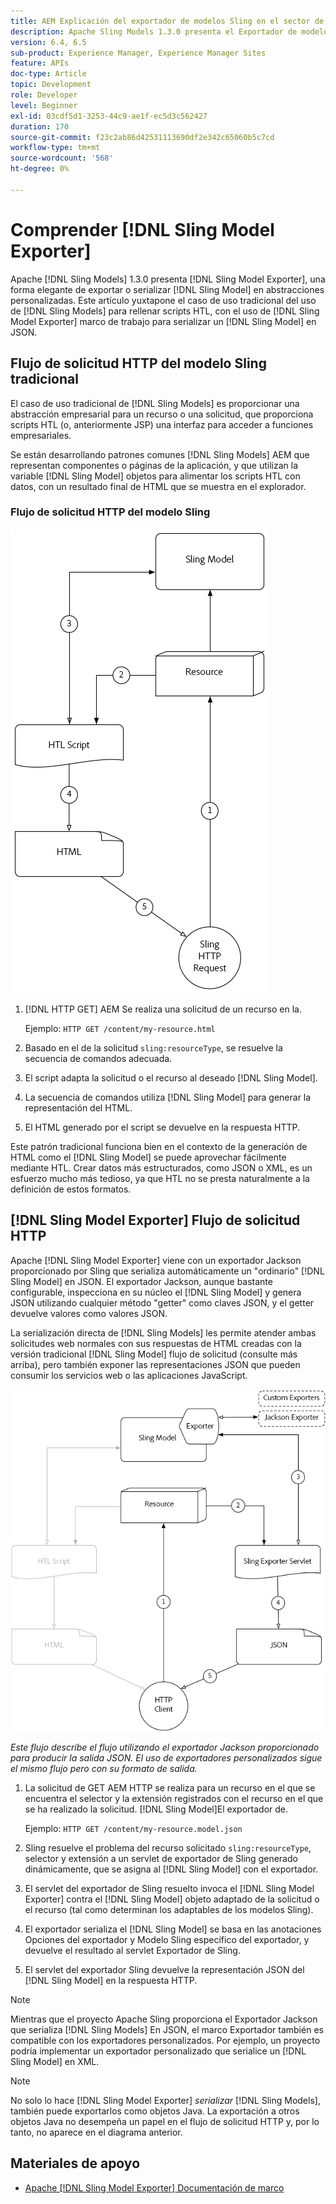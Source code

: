 ```yaml
---
title: AEM Explicación del exportador de modelos Sling en el sector de la
description: Apache Sling Models 1.3.0 presenta el Exportador de modelos Sling, una forma elegante de exportar o serializar objetos del modelo Sling en abstracciones personalizadas. Este artículo yuxtapone el caso de uso tradicional de utilizar modelos Sling para rellenar scripts HTL, con el uso del marco del exportador de modelos Sling para serializar un modelo Sling en JSON.
version: 6.4, 6.5
sub-product: Experience Manager, Experience Manager Sites
feature: APIs
doc-type: Article
topic: Development
role: Developer
level: Beginner
exl-id: 03cdf5d1-3253-44c9-ae1f-ec5d3c562427
duration: 170
source-git-commit: f23c2ab86d42531113690df2e342c65060b5c7cd
workflow-type: tm+mt
source-wordcount: '568'
ht-degree: 0%

---
```


# Comprender [!DNL Sling Model Exporter]

Apache [!DNL Sling Models] 1.3.0 presenta [!DNL Sling Model Exporter], una forma elegante de exportar o serializar [!DNL Sling Model] en abstracciones personalizadas. Este artículo yuxtapone el caso de uso tradicional del uso de [!DNL Sling Models] para rellenar scripts HTL, con el uso de [!DNL Sling Model Exporter] marco de trabajo para serializar un [!DNL Sling Model] en JSON.

## Flujo de solicitud HTTP del modelo Sling tradicional

El caso de uso tradicional de [!DNL Sling Models] es proporcionar una abstracción empresarial para un recurso o una solicitud, que proporciona scripts HTL (o, anteriormente JSP) una interfaz para acceder a funciones empresariales.

Se están desarrollando patrones comunes [!DNL Sling Models] AEM que representan componentes o páginas de la aplicación, y que utilizan la variable [!DNL Sling Model] objetos para alimentar los scripts HTL con datos, con un resultado final de HTML que se muestra en el explorador.

### Flujo de solicitud HTTP del modelo Sling

![Flujo de solicitud del modelo Sling](./assets/understand-sling-model-exporter/sling-model-request-flow.png)

1. [!DNL HTTP GET] AEM Se realiza una solicitud de un recurso en la.

   Ejemplo: `HTTP GET /content/my-resource.html`

1. Basado en el de la solicitud `sling:resourceType`, se resuelve la secuencia de comandos adecuada.

1. El script adapta la solicitud o el recurso al deseado [!DNL Sling Model].

1. La secuencia de comandos utiliza [!DNL Sling Model] para generar la representación del HTML.

1. El HTML generado por el script se devuelve en la respuesta HTTP.

Este patrón tradicional funciona bien en el contexto de la generación de HTML como el [!DNL Sling Model] se puede aprovechar fácilmente mediante HTL. Crear datos más estructurados, como JSON o XML, es un esfuerzo mucho más tedioso, ya que HTL no se presta naturalmente a la definición de estos formatos.

## [!DNL Sling Model Exporter] Flujo de solicitud HTTP

Apache [!DNL Sling Model Exporter] viene con un exportador Jackson proporcionado por Sling que serializa automáticamente un &quot;ordinario&quot; [!DNL Sling Model] en JSON. El exportador Jackson, aunque bastante configurable, inspecciona en su núcleo el [!DNL Sling Model] y genera JSON utilizando cualquier método &quot;getter&quot; como claves JSON, y el getter devuelve valores como valores JSON.

La serialización directa de [!DNL Sling Models] les permite atender ambas solicitudes web normales con sus respuestas de HTML creadas con la versión tradicional [!DNL Sling Model] flujo de solicitud (consulte más arriba), pero también exponer las representaciones JSON que pueden consumir los servicios web o las aplicaciones JavaScript.

![Flujo de solicitud HTTP del exportador del modelo Sling](./assets/understand-sling-model-exporter/sling-model-exporter-request-flow.png)

*Este flujo describe el flujo utilizando el exportador Jackson proporcionado para producir la salida JSON. El uso de exportadores personalizados sigue el mismo flujo pero con su formato de salida.*

1. La solicitud de GET AEM HTTP se realiza para un recurso en el que se encuentra el selector y la extensión registrados con el recurso en el que se ha realizado la solicitud. [!DNL Sling Model]El exportador de.

   Ejemplo: `HTTP GET /content/my-resource.model.json`

1. Sling resuelve el problema del recurso solicitado `sling:resourceType`, selector y extensión a un servlet de exportador de Sling generado dinámicamente, que se asigna al [!DNL Sling Model] con el exportador.
1. El servlet del exportador de Sling resuelto invoca el [!DNL Sling Model Exporter] contra el [!DNL Sling Model] objeto adaptado de la solicitud o el recurso (tal como determinan los adaptables de los modelos Sling).
1. El exportador serializa el [!DNL Sling Model] se basa en las anotaciones Opciones del exportador y Modelo Sling específico del exportador, y devuelve el resultado al servlet Exportador de Sling.
1. El servlet del exportador Sling devuelve la representación JSON del [!DNL Sling Model] en la respuesta HTTP.

>[!NOTE]
>
>Mientras que el proyecto Apache Sling proporciona el Exportador Jackson que serializa [!DNL Sling Models] En JSON, el marco Exportador también es compatible con los exportadores personalizados. Por ejemplo, un proyecto podría implementar un exportador personalizado que serialice un [!DNL Sling Model] en XML.

>[!NOTE]
>
>No solo lo hace [!DNL Sling Model Exporter] *serializar* [!DNL Sling Models], también puede exportarlos como objetos Java. La exportación a otros objetos Java no desempeña un papel en el flujo de solicitud HTTP y, por lo tanto, no aparece en el diagrama anterior.

## Materiales de apoyo

* [Apache [!DNL Sling Model Exporter] Documentación de marco](https://sling.apache.org/documentation/bundles/models.html#exporter-framework-since-130)
